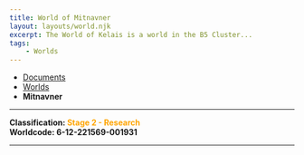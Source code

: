 ```yaml
---
title: World of Mitnavner
layout: layouts/world.njk
excerpt: The World of Kelais is a world in the B5 Cluster...
tags:
    - Worlds
---
```


<nav class="breadcrumb">
    <ul>
        <li><a href="/docs">Documents</a></li>
        <li><a href="/docs/world">Worlds</a></li>
        <li><b>Mitnavner</b></li>
    </ul>
</nav>
<hr>

**Classification: <span style="color:orange;">Stage 2 - Research</span>**<br>
**Worldcode: 6-12-221569-001931**
<hr>
